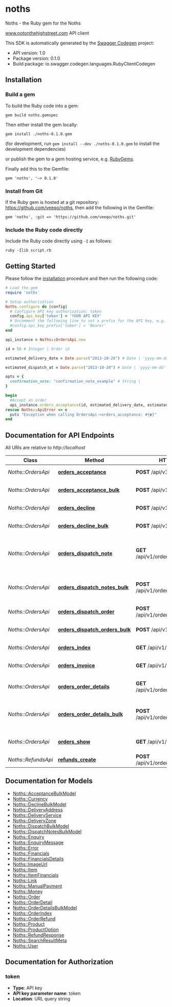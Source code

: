 # noths

Noths - the Ruby gem for the Noths

www.notonthehighstreet.com API client

This SDK is automatically generated by the [Swagger Codegen](https://github.com/swagger-api/swagger-codegen) project:

- API version: 1.0
- Package version: 0.1.0
- Build package: io.swagger.codegen.languages.RubyClientCodegen

## Installation

### Build a gem

To build the Ruby code into a gem:

```shell
gem build noths.gemspec
```

Then either install the gem locally:

```shell
gem install ./noths-0.1.0.gem
```
(for development, run `gem install --dev ./noths-0.1.0.gem` to install the development dependencies)

or publish the gem to a gem hosting service, e.g. [RubyGems](https://rubygems.org/).

Finally add this to the Gemfile:

    gem 'noths', '~> 0.1.0'

### Install from Git

If the Ruby gem is hosted at a git repository: https://github.com/veeqo/noths, then add the following in the Gemfile:

    gem 'noths', :git => 'https://github.com/veeqo/noths.git'

### Include the Ruby code directly

Include the Ruby code directly using `-I` as follows:

```shell
ruby -Ilib script.rb
```

## Getting Started

Please follow the [installation](#installation) procedure and then run the following code:
```ruby
# Load the gem
require 'noths'

# Setup authorization
Noths.configure do |config|
  # Configure API key authorization: token
  config.api_key['token'] = 'YOUR API KEY'
  # Uncomment the following line to set a prefix for the API key, e.g. 'Bearer' (defaults to nil)
  #config.api_key_prefix['token'] = 'Bearer'
end

api_instance = Noths::OrdersApi.new

id = 56 # Integer | Order id

estimated_delivery_date = Date.parse("2013-10-20") # Date | 'yyyy-mm-dd'

estimated_dispatch_at = Date.parse("2013-10-20") # Date | 'yyyy-mm-dd'

opts = { 
  confirmation_note: "confirmation_note_example" # String | 
}

begin
  #Accept an order
  api_instance.orders_acceptance(id, estimated_delivery_date, estimated_dispatch_at, opts)
rescue Noths::ApiError => e
  puts "Exception when calling OrdersApi->orders_acceptance: #{e}"
end

```

## Documentation for API Endpoints

All URIs are relative to *http://localhost*

Class | Method | HTTP request | Description
------------ | ------------- | ------------- | -------------
*Noths::OrdersApi* | [**orders_acceptance**](docs/OrdersApi.md#orders_acceptance) | **POST** /api/v1/orders/{id}/accept | Accept an order
*Noths::OrdersApi* | [**orders_acceptance_bulk**](docs/OrdersApi.md#orders_acceptance_bulk) | **POST** /api/v1/orders/accept | Accept multiple orders
*Noths::OrdersApi* | [**orders_decline**](docs/OrdersApi.md#orders_decline) | **POST** /api/v1/orders/{id}/decline | Decline an order
*Noths::OrdersApi* | [**orders_decline_bulk**](docs/OrdersApi.md#orders_decline_bulk) | **POST** /api/v1/orders/decline | Decline multiple orders
*Noths::OrdersApi* | [**orders_dispatch_note**](docs/OrdersApi.md#orders_dispatch_note) | **GET** /api/v1/orders/{id}/dispatch_note | Generate a dispatch note pdf or gift note pdf.
*Noths::OrdersApi* | [**orders_dispatch_notes_bulk**](docs/OrdersApi.md#orders_dispatch_notes_bulk) | **POST** /api/v1/orders/dispatch_notes | Generate pdf with dispatch note for each order
*Noths::OrdersApi* | [**orders_dispatch_order**](docs/OrdersApi.md#orders_dispatch_order) | **POST** /api/v1/orders/{id}/dispatch | Dispatch an order
*Noths::OrdersApi* | [**orders_dispatch_orders_bulk**](docs/OrdersApi.md#orders_dispatch_orders_bulk) | **POST** /api/v1/orders/dispatch | Dispatch multiple orders
*Noths::OrdersApi* | [**orders_index**](docs/OrdersApi.md#orders_index) | **GET** /api/v1/orders | Fetch orders
*Noths::OrdersApi* | [**orders_invoice**](docs/OrdersApi.md#orders_invoice) | **GET** /api/v1/orders/{id}/invoice | Generate a vat invoice pdf.
*Noths::OrdersApi* | [**orders_order_details**](docs/OrdersApi.md#orders_order_details) | **GET** /api/v1/orders/{id}/order_details | Generate an order details pdf
*Noths::OrdersApi* | [**orders_order_details_bulk**](docs/OrdersApi.md#orders_order_details_bulk) | **POST** /api/v1/orders/order_details | Generate pdf with order details for each order
*Noths::OrdersApi* | [**orders_show**](docs/OrdersApi.md#orders_show) | **GET** /api/v1/orders/{id} | Fetch a single Order
*Noths::RefundsApi* | [**refunds_create**](docs/RefundsApi.md#refunds_create) | **POST** /api/v1/orders/{order_id}/refunds | Refund an order


## Documentation for Models

 - [Noths::AcceptanceBulkModel](docs/AcceptanceBulkModel.md)
 - [Noths::Currency](docs/Currency.md)
 - [Noths::DeclineBulkModel](docs/DeclineBulkModel.md)
 - [Noths::DeliveryAddress](docs/DeliveryAddress.md)
 - [Noths::DeliveryService](docs/DeliveryService.md)
 - [Noths::DeliveryZone](docs/DeliveryZone.md)
 - [Noths::DispatchBulkModel](docs/DispatchBulkModel.md)
 - [Noths::DispatchNotesBulkModel](docs/DispatchNotesBulkModel.md)
 - [Noths::Enquiry](docs/Enquiry.md)
 - [Noths::EnquiryMessage](docs/EnquiryMessage.md)
 - [Noths::Error](docs/Error.md)
 - [Noths::Financials](docs/Financials.md)
 - [Noths::FinancialsDetails](docs/FinancialsDetails.md)
 - [Noths::ImageUrl](docs/ImageUrl.md)
 - [Noths::Item](docs/Item.md)
 - [Noths::ItemFinancials](docs/ItemFinancials.md)
 - [Noths::Link](docs/Link.md)
 - [Noths::ManualPayment](docs/ManualPayment.md)
 - [Noths::Money](docs/Money.md)
 - [Noths::Order](docs/Order.md)
 - [Noths::OrderDetail](docs/OrderDetail.md)
 - [Noths::OrderDetailsBulkModel](docs/OrderDetailsBulkModel.md)
 - [Noths::OrderIndex](docs/OrderIndex.md)
 - [Noths::OrderRefund](docs/OrderRefund.md)
 - [Noths::Product](docs/Product.md)
 - [Noths::ProductOption](docs/ProductOption.md)
 - [Noths::RefundResponse](docs/RefundResponse.md)
 - [Noths::SearchResultMeta](docs/SearchResultMeta.md)
 - [Noths::User](docs/User.md)


## Documentation for Authorization


### token

- **Type**: API key
- **API key parameter name**: token
- **Location**: URL query string

